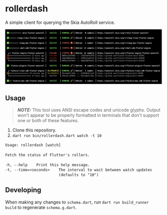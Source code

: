 # rollerdash
A simple client for querying the Skia AutoRoll service.

![Summary screenshot](screenshots/summary.png)

## Usage

> **_NOTE:_** This tool uses ANSI escape codes and unicode glyphs. Output won't appear to be properly formatted in terminals that don't support one or both of these features.

1. Clone this repository.
1. `dart run bin/rollerdash.dart watch -t 10`

```
Usage: rollerdash [watch]

Fetch the status of Flutter's rollers.

-h, --help    Print this help message.
-t, --time=<seconds>    The interval to wait between watch updates
                        (defaults to "10")
```

## Developing

When making any changes to `schema.dart`, run `dart run build_runner build` to regenerate `schema.g.dart`.
